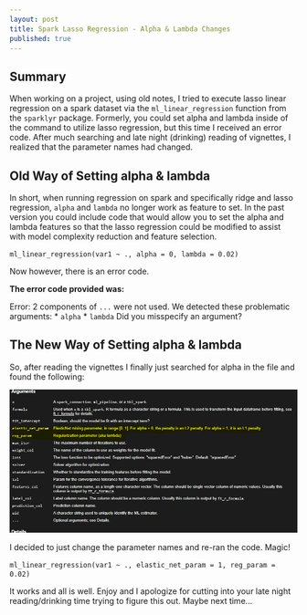 ```yaml
---
layout: post
title: Spark Lasso Regression - Alpha & Lambda Changes
published: true
---
```

## Summary
When working on a project, using old notes, I tried to execute lasso linear regression on a spark dataset via the `ml_linear_regression` function from the `sparklyr` package. Formerly, you could set alpha and lambda inside of the command to utilize lasso regression, but this time I received an error code. After much searching and late night (drinking) reading of vignettes, I realized that the parameter names had changed.

## Old Way of Setting alpha & lambda
In short, when running regression on spark and specifically ridge and lasso regression, `alpha` and `lambda` no longer work as feature to set. In the past version you could include code that would allow you to set the alpha and lambda features so that the lasso regression could be modified to assist with model complexity reduction and feature selection.

```{r, eval = FALSE, echo = FALSE}
ml_linear_regression(var1 ~ ., alpha = 0, lambda = 0.02)
```

Now however, there is an error code. 

**The error code provided was:**

Error: 2 components of `...` were not used. We detected these problematic arguments: * `alpha` * `lambda` Did you misspecify an argument?

## The New Way of Setting alpha & lambda
So, after reading the vignettes I finally just searched for alpha in the file and found the following: 

![vignette](/images/lasso-lambda_alpha.png)

I decided to just change the parameter names and re-ran the code. Magic!

```{r, eval = FALSE}
ml_linear_regression(var1 ~ ., elastic_net_param = 1, reg_param = 0.02)
```

It works and all is well. Enjoy and I apologize for cutting into your late night reading/drinking time trying to figure this out. Maybe next time...
